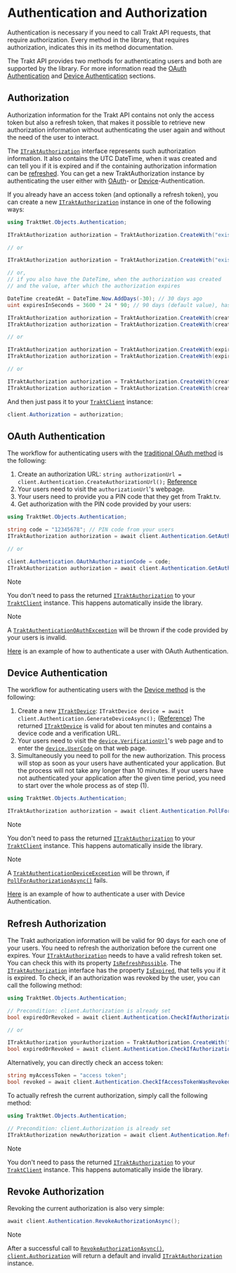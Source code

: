 # Authentication and Authorization

Authentication is necessary if you need to call Trakt API requests, that require authorization. Every method in the library, that requires authorization, indicates this in its method documentation.

The Trakt API provides two methods for authenticating users and both are supported by the library. For more information read the [OAuth Authentication](auth.md#oauth-authentication) and [Device Authentication](auth.md#device-authentication) sections.

## Authorization

Authorization information for the Trakt API contains not only the access token but also a refresh token, that makes it possible to retrieve new authorization information without authenticating the user again and without the need of the user to interact.

The [`ITraktAuthorization`](xref:TraktNet.Objects.Authentication.ITraktAuthorization) interface represents such authorization information. It also contains the UTC DateTime, when it was created and can tell you if it is expired and if the containing authorization information can be [refreshed](auth.md#refresh-authorization). You can get a new TraktAuthorization instance by authenticating the user either with [OAuth](auth.md#oauth-authentication)- or [Device](auth.md#device-authentication)-Authentication.

If you already have an access token (and optionally a refresh token), you can create a new [`ITraktAuthorization`](xref:TraktNet.Objects.Authentication.ITraktAuthorization) instance in one of the following ways:

```csharp
using TraktNet.Objects.Authentication;

ITraktAuthorization authorization = TraktAuthorization.CreateWith("existing access token");

// or

ITraktAuthorization authorization = TraktAuthorization.CreateWith("existing access token", "existing refresh token");

// or,
// if you also have the DateTime, when the authorization was created
// and the value, after which the authorization expires

DateTime createdAt = DateTime.Now.AddDays(-30); // 30 days ago
uint expiresInSeconds = 3600 * 24 * 90; // 90 days (default value), has to be in seconds

ITraktAuthorization authorization = TraktAuthorization.CreateWith(createdAt, expiresInSeconds, "existing access token");
ITraktAuthorization authorization = TraktAuthorization.CreateWith(createdAt, expiresInSeconds, "existing access token", "existing refresh token");

// or

ITraktAuthorization authorization = TraktAuthorization.CreateWith(expiresInSeconds, "existing access token");
ITraktAuthorization authorization = TraktAuthorization.CreateWith(expiresInSeconds, "existing access token", "existing refresh token");

// or

ITraktAuthorization authorization = TraktAuthorization.CreateWith(createdAt, "existing access token");
ITraktAuthorization authorization = TraktAuthorization.CreateWith(createdAt, "existing access token", "existing refresh token")
```

And then just pass it to your [`TraktClient`](xref:TraktNet.TraktClient) instance:

```csharp
client.Authorization = authorization;
```

## OAuth Authentication

The workflow for authenticating users with the [traditional OAuth method](https://trakt.docs.apiary.io/#reference/authentication-oauth) is the following:

1. Create an authorization URL: `string authorizationUrl = client.Authentication.CreateAuthorizationUrl();` [Reference](xref:TraktNet.Modules.TraktAuthenticationModule.CreateAuthorizationUrl(System.Nullable{System.Boolean},System.Nullable{System.Boolean}))
2. Your users need to visit the `authorizationUrl`'s webpage.
3. Your users need to provide you a PIN code that they get from Trakt.tv.
4. Get authorization with the PIN code provided by your users:

```csharp
using TraktNet.Objects.Authentication;

string code = "12345678"; // PIN code from your users
ITraktAuthorization authorization = await client.Authentication.GetAuthorizationAsync(code);

// or

client.Authentication.OAuthAuthorizationCode = code;
ITraktAuthorization authorization = await client.Authentication.GetAuthorizationAsync();
```

> [!NOTE]
> You don't need to pass the returned [`ITraktAuthorization`](xref:TraktNet.Objects.Authentication.ITraktAuthorization) to your [`TraktClient`](xref:TraktNet.TraktClient) instance. This happens automatically inside the library.

> [!NOTE]
> A [`TraktAuthenticationOAuthException`](xref:TraktNet.Exceptions.TraktAuthenticationOAuthException) will be thrown if the code provided by your users is invalid.

[Here](../../examples/auth/oauth-authentication.md) is an example of how to authenticate a user with OAuth Authentication.

## Device Authentication

The workflow for authenticating users with the [Device method](https://trakt.docs.apiary.io/#reference/authentication-devices) is the following:

1. Create a new [`ITraktDevice`](xref:TraktNet.Objects.Authentication.ITraktDevice): `ITraktDevice device = await client.Authentication.GenerateDeviceAsync();` ([Reference](xref:TraktNet.Modules.TraktAuthenticationModule.GenerateDeviceAsync(System.String,System.Threading.CancellationToken))) The returned [`ITraktDevice`](xref:TraktNet.Objects.Authentication.ITraktDevice) is valid for about ten minutes and contains a device code and a verification URL.
2. Your users need to visit the [`device.VerificationUrl`](xref:TraktNet.Objects.Authentication.ITraktDevice.VerificationUrl)'s web page and to enter the [`device.UserCode`](xref:TraktNet.Objects.Authentication.ITraktDevice.UserCode) on that web page.
3. Simultaneously you need to poll for the new authorization. This process will stop as soon as your users have authenticated your application. But the process will not take any longer than 10 minutes. If your users have not authenticated your application after the given time period, you need to start over the whole process as of step (1).

```csharp
using TraktNet.Objects.Authentication;

ITraktAuthorization authorization = await client.Authentication.PollForAuthorizationAsync();
```

> [!NOTE]
> You don't need to pass the returned [`ITraktAuthorization`](xref:TraktNet.Objects.Authentication.ITraktAuthorization) to your [`TraktClient`](xref:TraktNet.TraktClient) instance. This happens automatically inside the library.

> [!NOTE]
> A [`TraktAuthenticationDeviceException`](xref:TraktNet.Exceptions.TraktAuthenticationDeviceException) will be thrown, if [`PollForAuthorizationAsync()`](xref:TraktNet.Modules.TraktAuthenticationModule.PollForAuthorizationAsync(System.Threading.CancellationToken)) fails.

[Here](../../examples/auth/device-authentication.md) is an example of how to authenticate a user with Device Authentication.

## Refresh Authorization

The Trakt authorization information will be valid for 90 days for each one of your users. You need to refresh the authorization before the current one expires. Your [`ITraktAuthorization`](xref:TraktNet.Objects.Authentication.ITraktAuthorization) needs to have a valid refresh token set. You can check this with its property [`IsRefreshPossible`](xref:TraktNet.Objects.Authentication.ITraktAuthorization.IsRefreshPossible). The [`ITraktAuthorization`](xref:TraktNet.Objects.Authentication.ITraktAuthorization) interface has the property [`IsExpired`](xref:TraktNet.Objects.Authentication.ITraktAuthorization.IsExpired), that tells you if it is expired. To check, if an authorization was revoked by the user, you can call the following method:

```csharp
using TraktNet.Objects.Authentication;

// Precondition: client.Authorization is already set
bool expiredOrRevoked = await client.Authentication.CheckIfAuthorizationIsExpiredOrWasRevokedAsync();

// or

ITraktAuthorization yourAuthorization = TraktAuthorization.CreateWith("access token");
bool expiredOrRevoked = await client.Authentication.CheckIfAuthorizationIsExpiredOrWasRevokedAsync(yourAuthorization);
```

Alternatively, you can directly check an access token:

```csharp
string myAccessToken = "access token";
bool revoked = await client.Authentication.CheckIfAccessTokenWasRevokedOrIsNotValidAsync(myAccessToken);
```

To actually refresh the current authorization, simply call the following method:

```csharp
using TraktNet.Objects.Authentication;

// Precondition: client.Authorization is already set
ITraktAuthorization newAuthorization = await client.Authentication.RefreshAuthorizationAsync();
```

> [!NOTE]
> You don't need to pass the returned [`ITraktAuthorization`](xref:TraktNet.Objects.Authentication.ITraktAuthorization) to your [`TraktClient`](xref:TraktNet.TraktClient) instance. This happens automatically inside the library.

## Revoke Authorization

Revoking the current authorization is also very simple:

```csharp
await client.Authentication.RevokeAuthorizationAsync();
```

> [!NOTE]
> After a successful call to [`RevokeAuthorizationAsync()`](xref:TraktNet.Modules.TraktAuthenticationModule.RevokeAuthorizationAsync(System.Threading.CancellationToken)), [`client.Authorization`](xref:TraktNet.TraktClient.Authorization) will return a default and invalid [`ITraktAuthorization`](xref:TraktNet.Objects.Authentication.ITraktAuthorization) instance.
